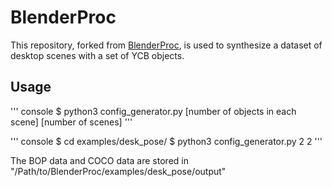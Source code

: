 # BlenderProc

This repository, forked from [BlenderProc](https://github.com/DLR-RM/BlenderProc), is used to synthesize a dataset of desktop scenes with a set of YCB objects.

## Usage
''' console
$ python3 config_generator.py [number of objects in each scene] [number of scenes]
'''

''' console
$ cd examples/desk_pose/
$ python3 config_generator.py 2 2
'''

The BOP data and COCO data are stored in "/Path/to/BlenderProc/examples/desk_pose/output"